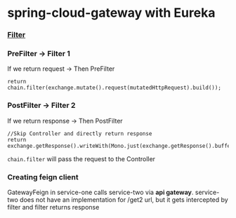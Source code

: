 # spring-cloud-gateway with Eureka

### [Filter](https://medium.com/@niral22/spring-cloud-gateway-tutorial-5311ddd59816)

### PreFilter -> Filter 1
If we return request -> Then PreFilter
```
return chain.filter(exchange.mutate().request(mutatedHttpRequest).build());
```

### PostFilter -> Filter 2
If we return response -> Then PostFilter
```
//Skip Controller and directly return response
return exchange.getResponse().writeWith(Mono.just(exchange.getResponse().bufferFactory().wrap(response.getBytes())));
```
```chain.filter``` will pass the request to the Controller

### Creating feign client
GatewayFeign in service-one calls service-two via **api gateway**. service-two does not have an implementation
for /get2 url, but it gets intercepted by filter and filter returns response
